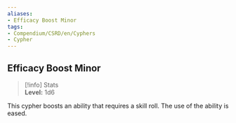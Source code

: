 ```yaml
---
aliases:
- Efficacy Boost Minor
tags:
- Compendium/CSRD/en/Cyphers
- Cypher
---
```


  
## Efficacy Boost Minor  
>[!info] Stats  
> **Level:** 1d6
  
This cypher boosts an ability that requires a skill roll. The use of the ability is eased.
